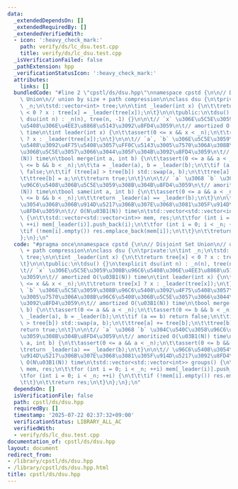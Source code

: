 ```yaml
---
data:
  _extendedDependsOn: []
  _extendedRequiredBy: []
  _extendedVerifiedWith:
  - icon: ':heavy_check_mark:'
    path: verify/ds/lc_dsu.test.cpp
    title: verify/ds/lc_dsu.test.cpp
  _isVerificationFailed: false
  _pathExtension: hpp
  _verificationStatusIcon: ':heavy_check_mark:'
  attributes:
    links: []
  bundledCode: "#line 2 \"cpstl/ds/dsu.hpp\"\nnamespace cpstd {\n\n// Disjoint Set\
    \ Union\n// union by size + path compression\n\nclass dsu {\n\tprivate:\n\tint\
    \ _n;\n\tstd::vector<int> tree;\n\n\tint _leader(int x) {\n\t\treturn tree[x]\
    \ < 0 ? x : tree[x] = _leader(tree[x]);\n\t}\n\n\tpublic:\n\tdsu() {}\n\texplicit\
    \ dsu(int n) : _n(n), tree(n, -1) {}\n\n\t// `x` \u306E\u5C5E\u3059\u308B\u96C6\
    \u5408\u306E\u4EE3\u8868\u5143\u3092\u8FD4\u3059\n\t// amortized O(\u03B1(N))\
    \ time\n\tint leader(int x) {\n\t\tassert(0 <= x && x < _n);\n\t\treturn tree[x]\
    \ ? x : _leader(tree[x]);\n\t}\n\n\t// `a`, `b` \u306E\u5C5E\u3059\u308B\u96C6\
    \u5408\u3092\u4F75\u5408\u3057\uFF0C\u5143\u3005\u7570\u306A\u308B\u96C6\u5408\
    \u306B\u5C5E\u3057\u3066\u3044\u305F\u304B\u3092\u8FD4\u3059\n\t// amortized O(\u03B1\
    (N)) time\n\tbool merge(int a, int b) {\n\t\tassert(0 <= a && a < _n);\n\t\tassert(0\
    \ <= b && b < _n);\n\t\ta = _leader(a), b = _leader(b);\n\t\tif (a == b) return\
    \ false;\n\t\tif (tree[a] > tree[b]) std::swap(a, b);\n\t\ttree[a] += tree[b];\n\
    \t\ttree[b] = a;\n\t\treturn true;\n\t}\n\n\t// `a` \u3068 `b` \u304C\u540C\u3058\
    \u96C6\u5408\u306B\u5C5E\u3059\u308B\u304B\u8FD4\u3059\n\t// amoritized O(\u03B1\
    (N)) time\n\tbool same(int a, int b) {\n\t\tassert(0 <= a && a < _n);\n\t\tassert(0\
    \ <= b && b < _n);\n\t\treturn _leader(a) == _leader(b);\n\t}\n\n\t// \u96C6\u5408\
    \u3054\u3068\u306B\u914D\u5217\u306B\u307E\u3068\u3081\u305F\u914D\u5217\u3092\
    \u8FD4\u3059\n\t// O(N\u03B1(N)) time\n\tstd::vector<std::vector<int>> groups()\
    \ {\n\t\tstd::vector<std::vector<int>> mem, res;\n\t\tfor (int i = 0; i < _n;\
    \ ++i) mem[_leader(i)].push_back(i);\n\t\tfor (int i = 0; i < _n; ++i) {\n\t\t\
    \tif (!mem[i].empty()) res.emplace_back(mem[i]);\n\t\t}\n\t\treturn res;\n\t}\n\
    };\n};\n"
  code: "#pragma once\nnamespace cpstd {\n\n// Disjoint Set Union\n// union by size\
    \ + path compression\n\nclass dsu {\n\tprivate:\n\tint _n;\n\tstd::vector<int>\
    \ tree;\n\n\tint _leader(int x) {\n\t\treturn tree[x] < 0 ? x : tree[x] = _leader(tree[x]);\n\
    \t}\n\n\tpublic:\n\tdsu() {}\n\texplicit dsu(int n) : _n(n), tree(n, -1) {}\n\n\
    \t// `x` \u306E\u5C5E\u3059\u308B\u96C6\u5408\u306E\u4EE3\u8868\u5143\u3092\u8FD4\
    \u3059\n\t// amortized O(\u03B1(N)) time\n\tint leader(int x) {\n\t\tassert(0\
    \ <= x && x < _n);\n\t\treturn tree[x] ? x : _leader(tree[x]);\n\t}\n\n\t// `a`,\
    \ `b` \u306E\u5C5E\u3059\u308B\u96C6\u5408\u3092\u4F75\u5408\u3057\uFF0C\u5143\
    \u3005\u7570\u306A\u308B\u96C6\u5408\u306B\u5C5E\u3057\u3066\u3044\u305F\u304B\
    \u3092\u8FD4\u3059\n\t// amortized O(\u03B1(N)) time\n\tbool merge(int a, int\
    \ b) {\n\t\tassert(0 <= a && a < _n);\n\t\tassert(0 <= b && b < _n);\n\t\ta =\
    \ _leader(a), b = _leader(b);\n\t\tif (a == b) return false;\n\t\tif (tree[a]\
    \ > tree[b]) std::swap(a, b);\n\t\ttree[a] += tree[b];\n\t\ttree[b] = a;\n\t\t\
    return true;\n\t}\n\n\t// `a` \u3068 `b` \u304C\u540C\u3058\u96C6\u5408\u306B\u5C5E\
    \u3059\u308B\u304B\u8FD4\u3059\n\t// amoritized O(\u03B1(N)) time\n\tbool same(int\
    \ a, int b) {\n\t\tassert(0 <= a && a < _n);\n\t\tassert(0 <= b && b < _n);\n\t\
    \treturn _leader(a) == _leader(b);\n\t}\n\n\t// \u96C6\u5408\u3054\u3068\u306B\
    \u914D\u5217\u306B\u307E\u3068\u3081\u305F\u914D\u5217\u3092\u8FD4\u3059\n\t//\
    \ O(N\u03B1(N)) time\n\tstd::vector<std::vector<int>> groups() {\n\t\tstd::vector<std::vector<int>>\
    \ mem, res;\n\t\tfor (int i = 0; i < _n; ++i) mem[_leader(i)].push_back(i);\n\t\
    \tfor (int i = 0; i < _n; ++i) {\n\t\t\tif (!mem[i].empty()) res.emplace_back(mem[i]);\n\
    \t\t}\n\t\treturn res;\n\t}\n};\n};\n"
  dependsOn: []
  isVerificationFile: false
  path: cpstl/ds/dsu.hpp
  requiredBy: []
  timestamp: '2025-07-22 02:37:32+09:00'
  verificationStatus: LIBRARY_ALL_AC
  verifiedWith:
  - verify/ds/lc_dsu.test.cpp
documentation_of: cpstl/ds/dsu.hpp
layout: document
redirect_from:
- /library/cpstl/ds/dsu.hpp
- /library/cpstl/ds/dsu.hpp.html
title: cpstl/ds/dsu.hpp
---
```

